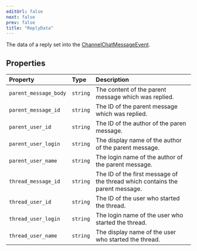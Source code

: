 ```yaml
---
editUrl: false
next: false
prev: false
title: "ReplyData"
---
```


The data of a reply set into the [ChannelChatMessageEvent](../../api/eventsub/interfaces/channelchatmessageevent).

## Properties

| Property | Type | Description |
| :------ | :------ | :------ |
| `parent_message_body` | `string` | The content of the parent message which was replied. |
| `parent_message_id` | `string` | The ID of the parent message which was replied. |
| `parent_user_id` | `string` | The ID of the author of the paren message. |
| `parent_user_login` | `string` | The display name of the author of the parent message. |
| `parent_user_name` | `string` | The login name of the author of the parent message. |
| `thread_message_id` | `string` | The ID of the first message of the thread which contains the parent message. |
| `thread_user_id` | `string` | The ID of the user who started the thread. |
| `thread_user_login` | `string` | The login name of the user who started the thread. |
| `thread_user_name` | `string` | The display name of the user who started the thread. |
